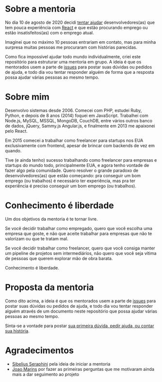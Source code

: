 # Sobre a mentoria

No dia 10 de agosto de 2020 decidi [tentar ajudar](https://twitter.com/hnordt/status/1292880783296925696) desenvolvedores(as) que tem pouca experiência com [React](https://reactjs.org) e que estão procurando emprego ou estão insatisfeitos(as) com o emprego atual.

Imaginei que no máximo 10 pessoas entrariam em contato, mas para minha surpresa muitas pessoas me procuraram com histórias parecidas.

Como fica impossível ajudar todo mundo individualmente, criei este repositório para estruturar uma mentoria em grupo. A ideia é que os mentorados usem a parte de [issues](https://github.com/hnordt/mentoring/issues) para postar suas dúvidas ou pedidos de ajuda, e todo dia vou tentar responder alguém de forma que a resposta possa ajudar várias pessoas ao mesmo tempo.

# Sobre mim

Desenvolvo sistemas desde 2006. Comecei com PHP, estudei Ruby, Python, e depois de 8 anos (2014) foquei em JavaScript. Trabalhei com Node.js, MySQL, MSSQL, MongoDB, CouchDB, entre vários outros banco de dados, jQuery, Sammy.js Angular.js, e finalmente em 2013 me apaixonei pelo React.

Em 2015 comecei a trabalhar como freelancer para startups nos EUA exclusivamente com frontend, apesar de brincar com backends de vez em quando.

Tive (e ainda tenho) sucesso trabalhando como freelancer para empresas e startups do mundo todo, principalmente EUA, e agora tenho vontade de fazer algo pela comunidade. Quero resolver o grande paradoxo de desenvolvedores(as) que estão começando: pra conseguir um bom emprego (ou trabalhos) é necessário ter experiência, mas pra ter experiência é preciso conseguir um bom emprego (ou trabalhos).

# Conhecimento é liberdade

Um dos objetivos da mentoria é te tornar livre.

Se você decidir trabalhar como empregado, quero que você escolha uma empresa que goste, e não que aceite trabalhar para empresas que não te valorizam ou que te tratam mal.

Se você decidir trabalhar como freelancer, quero que você consiga manter um pipeline de projetos sem intermediários, não quero que você seja vítima de pessoas que querem explorar mão de obra barata.

Conhecimento é liberdade.

# Proposta da mentoria

Como dito acima, a ideia é que os mentorados usem a parte de [issues](https://github.com/hnordt/mentoring/issues) para postar suas dúvidas ou pedidos de ajuda, e todo dia vou tentar responder alguém através de um documento neste repositório que possa ajudar várias pessoas ao mesmo tempo.

Sinta-se a vontade para postar [sua primeira dúvida, pedir ajuda, ou contar sua história](https://github.com/hnordt/mentoring/issues/new).

# Agradecimentos

- [Sibelius Seraphini](https://twitter.com/sseraphini) pela ideia de iniciar a mentoria
- [Joao Marins](https://twitter.com/jgcmarins) por fazer as primeiras perguntas que me motivaram ainda mais a dar seguimento ao projeto
